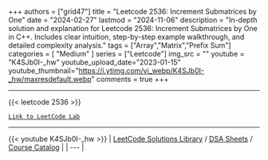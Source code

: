 
+++
authors = ["grid47"]
title = "Leetcode 2536: Increment Submatrices by One"
date = "2024-02-27"
lastmod = "2024-11-06"
description = "In-depth solution and explanation for Leetcode 2536: Increment Submatrices by One in C++. Includes clear intuition, step-by-step example walkthrough, and detailed complexity analysis."
tags = ["Array","Matrix","Prefix Sum"]
categories = [
    "Medium"
]
series = ["Leetcode"]
img_src = ""
youtube = "K4SJb0I-_hw"
youtube_upload_date="2023-01-15"
youtube_thumbnail="https://i.ytimg.com/vi_webp/K4SJb0I-_hw/maxresdefault.webp"
comments = true
+++



---
{{< leetcode 2536 >}}

[`Link to LeetCode Lab`](https://leetcode.com/problems/increment-submatrices-by-one/description/)

---
{{< youtube K4SJb0I-_hw >}}
| [LeetCode Solutions Library](https://grid47.xyz/leetcode/) / [DSA Sheets](https://grid47.xyz/sheets/) / [Course Catalog](https://grid47.xyz/courses/) |
| --- |

